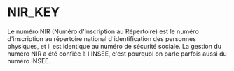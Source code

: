 # NIR_KEY
Le numéro NIR (Numéro d'Inscription au Répertoire) est le numéro d'inscription au répertoire national d'identification des personnes physiques, et il est identique au numéro de sécurité sociale. La gestion du numéro NIR a été confiée à l'INSEE, c'est pourquoi on parle parfois aussi du numéro INSEE.

